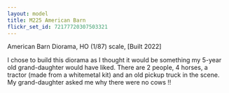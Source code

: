```yaml
---
layout: model
title: M225 American Barn
flickr_set_id: 72177720307503321
---
```


American Barn Diorama, HO (1/87) scale, [Built 2022]

I chose to build this diorama as I thought it would be something my 5-year old grand-daughter would have liked. There are 2 people, 4 horses, a tractor (made from a whitemetal kit) and an old pickup truck in the scene. My grand-daughter asked me why there were no cows !!


